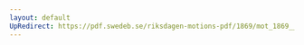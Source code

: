 ```yaml
---
layout: default
UpRedirect: https://pdf.swedeb.se/riksdagen-motions-pdf/1869/mot_1869__ak__00001/mot_1869__ak__00001_002.pdf
---
```

